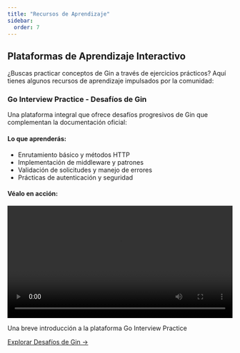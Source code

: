 ```yaml
---
title: "Recursos de Aprendizaje"
sidebar:
  order: 7
---
```


## Plataformas de Aprendizaje Interactivo

¿Buscas practicar conceptos de Gin a través de ejercicios prácticos? Aquí tienes algunos recursos de aprendizaje impulsados por la comunidad:

### Go Interview Practice - Desafíos de Gin

Una plataforma integral que ofrece desafíos progresivos de Gin que complementan la documentación oficial:

<div class="learning-platform-showcase">
  <div class="platform-features">
    <h4>Lo que aprenderás:</h4>
    <ul>
      <li>Enrutamiento básico y métodos HTTP</li>
      <li>Implementación de middleware y patrones</li>
      <li>Validación de solicitudes y manejo de errores</li>
      <li>Prácticas de autenticación y seguridad</li>
    </ul>
  </div>

  <div class="platform-demo">
    <h4>Véalo en acción:</h4>
    <div class="video-container">
      <video controls width="100%">
        <source src="https://github.com/user-attachments/assets/23468aab-a032-4326-9d05-84de86c9128c" type="video/mp4">
        Tu navegador no soporta el elemento de video.
      </video>
      <p class="video-caption">Una breve introducción a la plataforma Go Interview Practice</p>
    </div>
  </div>

  <div class="platform-cta">
    <a href="https://github.com/RezaSi/go-interview-practice" class="btn btn-primary" target="_blank" rel="noopener">
      Explorar Desafíos de Gin →
    </a>
  </div>
</div> 